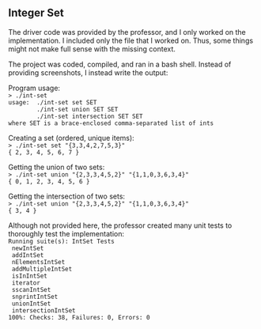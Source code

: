 ## Integer Set
The driver code was provided by the professor, and I only worked on the implementation. I included only the file that I worked on. Thus, some things might not make full sense with the missing context.

The project was coded, compiled, and ran in a bash shell. Instead of providing screenshots, I instead write the output:

Program usage: <br/>
`> ./int-set` <br/>
`usage:  ./int-set set SET` <br/>
`        ./int-set union SET SET` <br/>
`        ./int-set intersection SET SET`<br/>
`where SET is a brace-enclosed comma-separated list of ints`<br/>

Creating a set (ordered, unique items): <br/>
`> ./int-set set "{3,3,4,2,7,5,3}"`<br/>
`{ 2, 3, 4, 5, 6, 7 }`

Getting the union of two sets: <br/>
`> ./int-set union "{2,3,3,4,5,2}" "{1,1,0,3,6,3,4}"`<br/>
`{ 0, 1, 2, 3, 4, 5, 6 }`

Getting the intersection of two sets: <br/>
`> ./int-set union "{2,3,3,4,5,2}" "{1,1,0,3,6,3,4}"`<br/>
`{ 3, 4 }`

Although not provided here, the professor created many unit tests to thoroughly test the implementation: <br/>
`Running suite(s): IntSet Tests` <br/>
` newIntSet`<br/>
` addIntSet`<br/>
` nElementsIntSet`<br/>
` addMultipleIntSet`<br/>
` isInIntSet`<br/>
` iterator`<br/>
` sscanIntSet`<br/>
` snprintIntSet`<br/>
` unionIntSet`<br/>
` intersectionIntSet`<br/>
`100%: Checks: 38, Failures: 0, Errors: 0`